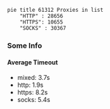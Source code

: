 
```mermaid
pie title 61312 Proxies in list
    "HTTP" : 28656
    "HTTPS": 10655
    "SOCKS" : 30367
```

### Some Info
#### Average Timeout

- mixed: 3.7s
- http: 1.9s
- https: 8.2s
- socks: 5.4s